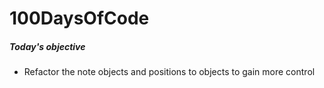 # 100DaysOfCode

##### Today's objective

- Refactor the note objects and positions to objects to gain more control
